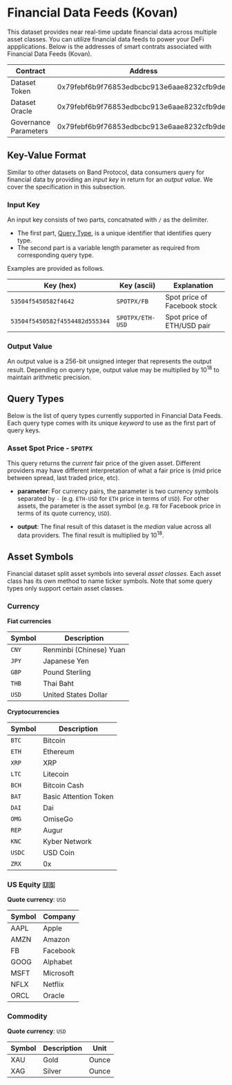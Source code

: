 # Financial Data Feeds (Kovan)

This dataset provides near real-time update financial data across multiple asset classes. You can utilize financial data feeds to power your DeFi appplications. Below is the addresses of smart contrats associated with Financial Data Feeds (Kovan).

| Contract              | Address                                    |
| --------------------- | ------------------------------------------ |
| Dataset Token         | 0x79febf6b9f76853edbcbc913e6aae8232cfb9de9 |
| Dataset Oracle        | 0x79febf6b9f76853edbcbc913e6aae8232cfb9de9 |
| Governance Parameters | 0x79febf6b9f76853edbcbc913e6aae8232cfb9de9 |

## Key-Value Format

Similar to other datasets on Band Protocol, data consumers query for financial data by providing an _input key_ in return for an _output value_. We cover the specification in this subsection.

### Input Key

An input key consists of two parts, concatnated with `/` as the delimiter.

- The first part, [Query Type](#supported-query-types), is a unique identifier that identifies query type.
- The second part is a variable length parameter as required from corresponding query type.

Examples are provided as follows.

| Key (hex)                      | Key (ascii)      | Explanation                  |
| ------------------------------ | ---------------- | ---------------------------- |
| `53504f5450582f4642`           | `SPOTPX/FB`      | Spot price of Facebook stock |
| `53504f5450582f4554482d555344` | `SPOTPX/ETH-USD` | Spot price of ETH/USD pair   |

### Output Value

An output value is a 256-bit unsigned integer that represents the output result. Depending on query type, output value may be multiplied by 10<sup>18</sup> to maintain arithmetic precision.

## Query Types

Below is the list of query types currently supported in Financial Data Feeds. Each query type comes with its unique _keyword_ to use as the first part of query keys.

### Asset Spot Price - `SPOTPX`

This query returns the _current_ fair price of the given asset. Different providers may have different interpretation of what a fair price is (mid price between spread, last traded price, etc).

- **parameter**: For currency pairs, the parameter is two currency symbols separated by `-` (e.g. `ETH-USD` for `ETH` price in terms of `USD`). For other assets, the parameter is the asset symbol (e.g. `FB` for Facebook price in terms of its quote currency, `USD`).

- **output**: The final result of this dataset is the _median_ value across all data providers. The final result is multiplied by 10<sup>18</sup>.

## Asset Symbols

Financial dataset split asset symbols into several _asset classes_. Each asset class has its own method to name ticker symbols. Note that some query types only support certain asset classes.

### Currency

**Fiat currencies**

| Symbol | Description             |
| ------ | ----------------------- |
| `CNY`  | Renminbi (Chinese) Yuan |
| `JPY`  | Japanese Yen            |
| `GBP`  | Pound Sterling          |
| `THB`  | Thai Baht               |
| `USD`  | United States Dollar    |

**Cryptocurrencies**

| Symbol | Description           |
| ------ | --------------------- |
| `BTC`  | Bitcoin               |
| `ETH`  | Ethereum              |
| `XRP`  | XRP                   |
| `LTC`  | Litecoin              |
| `BCH`  | Bitcoin Cash          |
| `BAT`  | Basic Attention Token |
| `DAI`  | Dai                   |
| `OMG`  | OmiseGo               |
| `REP`  | Augur                 |
| `KNC`  | Kyber Network         |
| `USDC` | USD Coin              |
| `ZRX`  | 0x                    |

### US Equity 🇺🇸

**Quote currency**: `USD`

| Symbol | Company   |
| ------ | --------- |
| AAPL   | Apple     |
| AMZN   | Amazon    |
| FB     | Facebook  |
| GOOG   | Alphabet  |
| MSFT   | Microsoft |
| NFLX   | Netflix   |
| ORCL   | Oracle    |

### Commodity

**Quote currency**: `USD`

| Symbol | Description | Unit  |
| ------ | ----------- | ----- |
| XAU    | Gold        | Ounce |
| XAG    | Silver      | Ounce |
